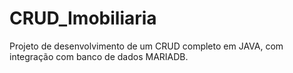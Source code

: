 # CRUD_Imobiliaria
Projeto de desenvolvimento de um CRUD completo em JAVA, com integração com banco de dados MARIADB.
